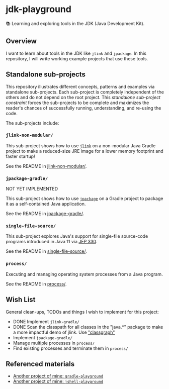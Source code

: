 # jdk-playground

📚 Learning and exploring tools in the JDK (Java Development Kit).

## Overview

I want to learn about tools in the JDK like `jlink` and `jpackage`. In this repository, I will write working example
projects that use these tools.

## Standalone sub-projects

This repository illustrates different concepts, patterns and examples via standalone sub-projects. Each sub-project is
completely independent of the others and do not depend on the root project. This _standalone sub-project constraint_
forces the sub-projects to be complete and maximizes the reader's chances of successfully running, understanding, and
re-using the code.

The sub-projects include:

### `jlink-non-modular/`

This sub-project shows how to use [`jlink`](https://openjdk.java.net/jeps/282) on a non-modular Java Gradle project to make a reduced-size JRE image for a lower memory footprint and faster startup!

See the README in [jlink-non-modular/](jlink-non-modular/).

### `jpackage-gradle/`

NOT YET IMPLEMENTED

This sub-project shows how to use [`jpackage`](https://openjdk.java.net/jeps/392) on a Gradle project to package it as a self-contained Java application.

See the README in [jpackage-gradle/](jpackage-gradle/).

### `single-file-source/`

This sub-project explores Java's support for single-file source-code programs introduced in Java 11 via [JEP 330](https://openjdk.java.net/jeps/330).

See the README in [single-file-source/](single-file-source/).

### `process/`

Executing and managing operating system processes from a Java program.

See the README in [process/](process/).

## Wish List

General clean-ups, TODOs and things I wish to implement for this project:

* DONE Implement `jlink-gradle/`
* DONE Scan the classpath for all classes in the "java.*" package to make a more impactful demo of jlink. Use ["classgraph"](https://github.com/classgraph/classgraph)
* Implement `jpackage-gradle/`
* Manage multiple processes in `process/`
* Find existing processes and terminate them in `process/`

## Referenced materials

* [Another project of mine: `gradle-playground`](https://github.com/dgroomes/gradle-playground/tree/main/plugin)
* [Another project of mine: `jshell-playground`](https://github.com/dgroomes/jshell-playground)
